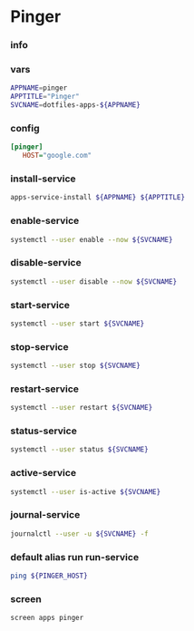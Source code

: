 # Pinger

### info


### vars
```sh
APPNAME=pinger
APPTITLE="Pinger"
SVCNAME=dotfiles-apps-${APPNAME}
```

### config
```ini
[pinger]
   HOST="google.com"
```

### install-service
```sh
apps-service-install ${APPNAME} ${APPTITLE}
```

### enable-service
```sh
systemctl --user enable --now ${SVCNAME}
```

### disable-service
```sh
systemctl --user disable --now ${SVCNAME}
```

### start-service
```sh
systemctl --user start ${SVCNAME}
```

### stop-service
```sh
systemctl --user stop ${SVCNAME}
```

### restart-service
```sh
systemctl --user restart ${SVCNAME}
```

### status-service
```sh
systemctl --user status ${SVCNAME}
```

### active-service
```sh
systemctl --user is-active ${SVCNAME}
```

### journal-service
```sh interactive
journalctl --user -u ${SVCNAME} -f
```

### default alias run run-service
```sh interactive
ping ${PINGER_HOST}
```

### screen
```sh interactive
screen apps pinger
```
